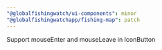 ```yaml
---
"@globalfishingwatch/ui-components": minor
"@globalfishingwatchapp/fishing-map": patch
---
```


Support mouseEnter and mouseLeave in IconButton
